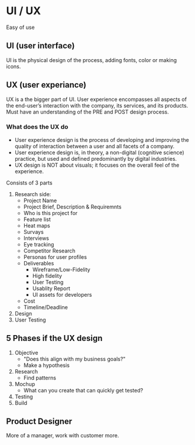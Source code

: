 # UI / UX

Easy of use

## UI (user interface)

UI is the physical design of the process, adding fonts, color or making icons. 

## UX (user experiance)

UX is a the bigger part of UI. User experience encompasses all aspects of the end-user’s interaction with the company, its services, and its products. Must have an understanding of the PRE and POST design process.

### What does the UX do

- User experience design is the process of developing and improving the quality of interaction between a user and all facets of a company.
- User experience design is, in theory, a non-digital (cognitive science) practice, but used and defined predominantly by digital industries.
- UX design is NOT about visuals; it focuses on the overall feel of the experience.

Consists of 3 parts

1. Research side:
    - Project Name
    - Project Brief, Description & Requiremnts
    - Who is this project for
    - Feature list
    - Heat maps
    - Survays
    - Interviews
    - Eye tracking
    - Competitor Research
    - Personas for user profiles
    - Deliverables
        - Wireframe/Low-Fidelity
        - High fidelity
        - User Testing
        - Usablity Report
        - UI assets for developers
    - Cost
    - Timeline/Deadline
2. Design
3. User Testing

## 5 Phases if the UX design

1. Objective
    - "Does this align with my business goals?"
    - Make a hypothesis
2. Research
    - Find patterns
3. Mochup
    - What can you create that can quickly get tested? 
4. Testing
5. Build


## Product Designer

More of a manager, work with customer more.
